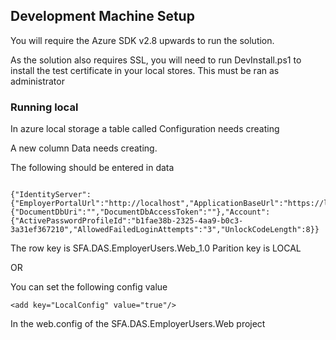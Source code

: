 ## Development Machine Setup
You will require the Azure SDK v2.8 upwards to run the solution.

As the solution also requires SSL, you will need to run DevInstall.ps1 to install the test certificate in your local stores. This must be ran as administrator

### Running local

In azure local storage a table called Configuration needs creating

A new column Data needs creating.


The following should be entered in data

````

{"IdentityServer":{"EmployerPortalUrl":"http://localhost","ApplicationBaseUrl":"https://localhost:44334/","UnsecureApplicationBaseUrl":"http://localhost:59507/","CertificateStore":"LocalMachine","CertificateThumbprint":"1124CAEF67E07633DD23A75F2E76F8732EE0F6DC"},"DataStorage":{"DocumentDbUri":"","DocumentDbAccessToken":""},"Account":{"ActivePasswordProfileId":"b1fae38b-2325-4aa9-b0c3-3a31ef367210","AllowedFailedLoginAttempts":"3","UnlockCodeLength":8}}

````

The row key is SFA.DAS.EmployerUsers.Web_1.0
Parition key is LOCAL

OR

You can set the following config value

````
<add key="LocalConfig" value="true"/>
````

In the web.config of the SFA.DAS.EmployerUsers.Web project

